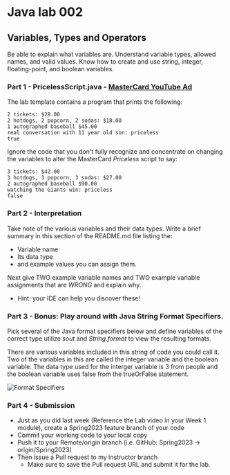 # Java lab 002
## Variables, Types and Operators

Be able to explain what variables are. Understand variable types, allowed names, and valid values.
Know how to create and use string, integer, floating-point, and boolean variables.

### Part 1 - PricelessScript.java - [MasterCard YouTube Ad](https://www.youtube.com/watch?v=Q_6stXKGuHo)

The lab template contains a program that prints the following:
```
2 tickets: $28.00
2 hotdogs, 2 popcorn, 2 sodas: $18.00
1 autographed baseball $45.00
real conversation with 11 year old son: priceless
true
```

Ignore the code that you don't fully recognize and concentrate on changing the variables to alter the MasterCard *Priceless* script to say:
```
3 tickets: $42.00
3 hotdogs, 3 popcorn, 3 sodas: $27.00
2 autographed baseball $90.00
watching the Giants win: priceless
false
```

### Part 2 - Interpretation
Take note of the various variables and their data types. Write a brief summary in this section of the README.md file listing the:
* Variable name
* Its data type
* and example values you can assign them.

Next give TWO example variable names and TWO example variable assignments that are *WRONG* and explain why.
* Hint: your IDE can help you discover these!

### Part 3 - Bonus: Play around with Java String Format Specifiers.

Pick several of the Java format specifiers below and define variables of the correct type utilize *sout* and *String.format* to view the resulting formats.

There are various variables included in this string of code you could call it. Two of the variables in this are called
the integer variable and the boolean variable. The data type used for the interger variable is 3 from people and the 
boolean variable uses false from the trueOrFalse statement.     

![Format Specifiers](JavaStringFormatSpecifiers.png)

### Part 4 - Submission
* Just as you did last week (Reference the Lab video in your Week 1 module), create a Spring2023 feature branch of your code
* Commit your working code to your local copy
* Push it to your Remote/origin branch (i.e. GitHub: Spring2023 -> origin/Spring2023)
* Then issue a Pull request to my instructor branch
    * Make sure to save the Pull request URL and submit it for the lab.
